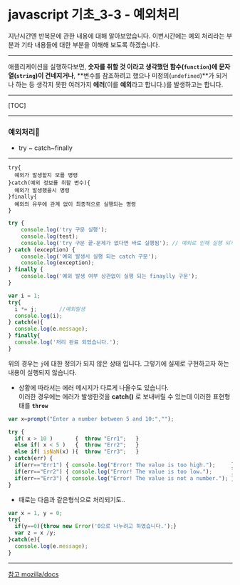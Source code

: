 # javascript 기초_3-3 - 예외처리

지난시간엔 반복문에 관한 내용에 대해 알아보았습니다.
이번시간에는 예외 처리라는 부분과 기타 내용들에 대한 부분을 이해해 보도록 하겠습니다.

---

애플리케이션을 실행하다보면, **숫자를 취할 것 이라고 생각했던 함수(`function`)에 문자열(`string`)이 건네지거나**,
**변수를 참조하려고 했으나 미정의(`undefined`)**가 되거나 하는 등 
생각지 못한 여러가지 **에러**(이를 **예외**라고 합니다.)를 발생하고는 합니다.

---

[TOC]

---

### 예외처리

- try ~ catch~finally

---

```javascrit
try{
  예외가 발생할지 모를 명령
}catch(예외 정보를 취할 변수){
  예외가 발생했을시 명령
}finally{
  예외의 유무에 관계 없이 최종적으로 실행되는 명령
}
```



```js
try { 
    console.log('try 구문 실행'); 
    console.log(test);
    console.log('try 구문 끝-문제가 없다면 바로 실행됨'); // 예외로 인해 실행 되지 않음
} catch (exception) { 
    console.log('예외 발생시 실행 되는 catch 구문'); 
    console.log(exception);
} finally { 
	console.log('예외 발생 여부 상관없이 실행 되는 finaylly 구문'); 
}
```



```javascript
var i = 1;
try{
  i *= j; 		//예외발생
  console.log(i);
} catch(e){
  console.log(e.message);
} finally{
  console.log('처리 완료 되었습니다.');	
}
```

위의 경우는 `j`에 대한 정의가 되지 않은 상태 입니다.
그렇기에 실제로 구현하고자 하는 내용이 실행되지 않습니다.



- 상황에 따라서는 에러 메시지가 다르게 나올수도 있습니다. <br />
  이러한 경우에는 에러가 발생한것을 **catch()** 로 보내버릴 수 있는데 이러한 표현형태를  **`throw`** 

```js
var x=prompt("Enter a number between 5 and 10:","");

try { 
  if( x > 10 )       {  throw "Err1";   } 
  else if( x < 5 )   {  throw "Err2";   } 
  else if( isNaN(x) ){  throw "Err3";   }
} catch(err) {
  if(err=="Err1") { console.log("Error! The value is too high.");     }
  if(err=="Err2") { console.log("Error! The value is too low.");      }
  if(err=="Err3") { console.log("Error! The value is not a number."); }
}
```

- 때로는 다음과 같은형식으로 처리되기도..

```javascript
var x = 1, y = 0;
try{
  if(y==0){throw new Error('0으로 나누려고 하였습니다.');}
  var z = x /y;
}catch(e){
  console.log(e.message);
}
```

---

[참고 mozilla/docs](https://developer.mozilla.org/ko/docs/Web/JavaScript/Guide/Control_flow_and_error_handling)

